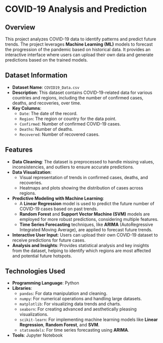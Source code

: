 # COVID-19 Analysis and Prediction

## Overview
This project analyzes COVID-19 data to identify patterns and predict future trends. The project leverages **Machine Learning (ML)** models to forecast the progression of the pandemic based on historical data. It provides an interactive interface where users can upload their own data and generate predictions based on the trained models.

## Dataset Information
- **Dataset Name**: `COVID19_Data.csv`
- **Description**: This dataset contains COVID-19-related data for various countries and regions, including the number of confirmed cases, deaths, and recoveries, over time.
- **Key Columns**:
  - `Date`: The date of the record.
  - `Region`: The region or country for the data point.
  - `Confirmed`: Number of confirmed COVID-19 cases.
  - `Deaths`: Number of deaths.
  - `Recovered`: Number of recovered cases.

## Features
- **Data Cleaning**: The dataset is preprocessed to handle missing values, inconsistencies, and outliers to ensure accurate predictions.
- **Data Visualization**:
  - Visual representation of trends in confirmed cases, deaths, and recoveries.
  - Heatmaps and plots showing the distribution of cases across regions.
- **Predictive Modeling with Machine Learning**:
  - A **Linear Regression** model is used to predict the future number of COVID-19 cases based on past trends.
  - **Random Forest** and **Support Vector Machine (SVM)** models are employed for more robust predictions, considering multiple features.
  - **Time Series Forecasting** techniques, like **ARIMA** (AutoRegressive Integrated Moving Average), are applied to forecast future trends.
- **Interactive User Input**: Users can upload their own COVID-19 dataset to receive predictions for future cases.
- **Analysis and Insights**: Provides statistical analysis and key insights from the dataset, helping to identify which regions are most affected and potential future hotspots.

## Technologies Used
- **Programming Language**: Python
- **Libraries**:
  - `pandas`: For data manipulation and cleaning.
  - `numpy`: For numerical operations and handling large datasets.
  - `matplotlib`: For visualizing data trends and charts.
  - `seaborn`: For creating advanced and aesthetically pleasing visualizations.
  - `scikit-learn`: For implementing machine learning models like **Linear Regression**, **Random Forest**, and **SVM**.
  - `statsmodels`: For time series forecasting using **ARIMA**.
- **Tools**: Jupyter Notebook
